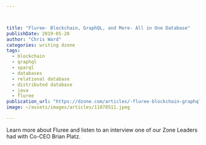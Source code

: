 ```yaml
---



title: "Fluree- Blockchain, GraphQL, and More- All in One Database"
publishDate: 2019-05-20
author: "Chris Ward"
categories: writing dzone
tags: 
  - blockchain
  - qraphql
  - sparql
  - databases
  - relational database
  - distributed database
  - java
  - fluree
publication_url: "https://dzone.com/articles/-fluree-blockchain-graphql-and-more-all-in-one-dat"
image: ~/assets/images/articles/11878511.jpeg

---
```

Learn more about Fluree and listen to an interview one of our Zone Leaders had with Co-CEO Brian Platz.

